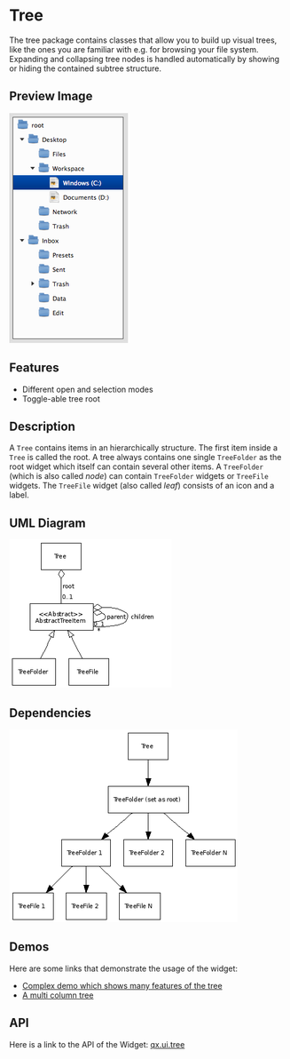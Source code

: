 Tree
====

The tree package contains classes that allow you to build up visual trees, like the ones you are familiar with e.g. for browsing your file system. Expanding and collapsing tree nodes is handled automatically by showing or hiding the contained subtree structure.

Preview Image
-------------

![tree.png](tree.png)

Features
--------

-   Different open and selection modes
-   Toggle-able tree root

Description
-----------

A `Tree` contains items in an hierarchically structure. The first item inside a `Tree` is called the root. A tree always contains one single `TreeFolder` as the root widget which itself can contain several other items. A `TreeFolder` (which is also called *node*) can contain `TreeFolder` widgets or `TreeFile` widgets. The `TreeFile` widget (also called *leaf*) consists of an icon and a label.

UML Diagram
-----------

![tree\_uml.png](tree_uml.png)

Dependencies
------------

![tree\_dependencies\_uml.png](tree_dependencies_uml.png)

Demos
-----

Here are some links that demonstrate the usage of the widget:

-   [Complex demo which shows many features of the tree](../../apps/demobrowser/#widget~Tree.html)
-   [A multi column tree](../../apps/demobrowser/#widget~Tree_Columns.html)

API
---

Here is a link to the API of the Widget:
[qx.ui.tree](../../apps/apiviewer/#qx.ui.tree)
